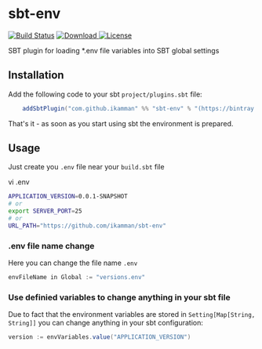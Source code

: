 # sbt-env
[![Build Status](https://travis-ci.org/ikamman/sbt-env.svg?branch=master)](https://travis-ci.org/ikamman/sbt-env)
[![Download](https://api.bintray.com/packages/nietsnie/sbt-plugins/sbt-env/images/download.svg) ](https://bintray.com/nietsnie/sbt-plugins/sbt-env/_latestVersion)
[![License](https://img.shields.io/badge/license-MIT-blue.svg?style=flat "MIT")](LICENSE)

SBT plugin for loading *.env file variables into SBT global settings

## Installation

Add the following code to your sbt `project/plugins.sbt` file:

```sbt
    addSbtPlugin("com.github.ikamman" %% "sbt-env" % "(https://bintray.com/nietsnie/sbt-plugins/sbt-env/_latestVersion)")
```
That's it - as soon as you start using sbt the environment is prepared.

## Usage

Just create you `.env` file near your `build.sbt` file

vi .env

```bash
APPLICATION_VERSION=0.0.1-SNAPSHOT 
# or
export SERVER_PORT=25
# or
URL_PATH="https://github.com/ikamman/sbt-env"
```

### .env file name change
Here you can change the file name `.env`
```sbt
envFileName in Global := "versions.env"
```

### Use definied variables to change anything in your sbt file
Due to fact that the environment variables are stored in `Setting[Map[String, String]]` you can change anything in your sbt configuration:
```sbt
version := envVariables.value("APPLICATION_VERSION")
```
